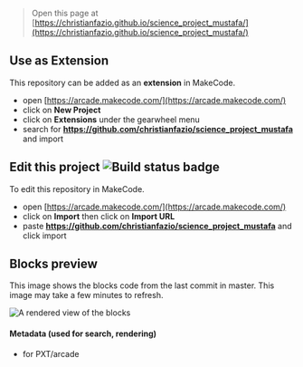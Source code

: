  


> Open this page at [https://christianfazio.github.io/science_project_mustafa/](https://christianfazio.github.io/science_project_mustafa/)

## Use as Extension

This repository can be added as an **extension** in MakeCode.

* open [https://arcade.makecode.com/](https://arcade.makecode.com/)
* click on **New Project**
* click on **Extensions** under the gearwheel menu
* search for **https://github.com/christianfazio/science_project_mustafa** and import

## Edit this project ![Build status badge](https://github.com/christianfazio/science_project_mustafa/workflows/MakeCode/badge.svg)

To edit this repository in MakeCode.

* open [https://arcade.makecode.com/](https://arcade.makecode.com/)
* click on **Import** then click on **Import URL**
* paste **https://github.com/christianfazio/science_project_mustafa** and click import

## Blocks preview

This image shows the blocks code from the last commit in master.
This image may take a few minutes to refresh.

![A rendered view of the blocks](https://github.com/christianfazio/science_project_mustafa/raw/master/.github/makecode/blocks.png)

#### Metadata (used for search, rendering)

* for PXT/arcade
<script src="https://makecode.com/gh-pages-embed.js"></script><script>makeCodeRender("{{ site.makecode.home_url }}", "{{ site.github.owner_name }}/{{ site.github.repository_name }}");</script>
